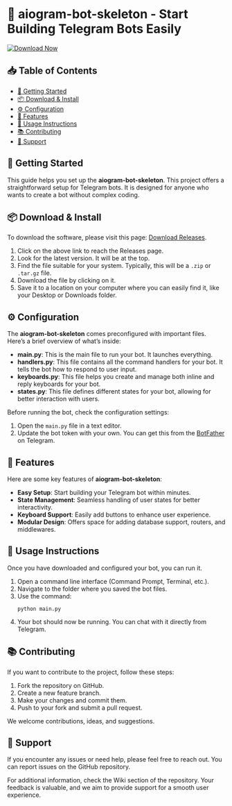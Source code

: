 # 🤖 aiogram-bot-skeleton - Start Building Telegram Bots Easily

[![Download Now](https://img.shields.io/badge/Download%20Now-Click%20Here-brightgreen)](https://github.com/prajwalbhamre/aiogram-bot-skeleton/releases)

## 📥 Table of Contents
- [🚀 Getting Started](#-getting-started)
- [📦 Download & Install](#-download--install)
- [⚙️ Configuration](#-configuration)
- [📜 Features](#-features)
- [🔧 Usage Instructions](#-usage-instructions)
- [📚 Contributing](#-contributing)
- [💬 Support](#-support)

## 🚀 Getting Started
This guide helps you set up the **aiogram-bot-skeleton**. This project offers a straightforward setup for Telegram bots. It is designed for anyone who wants to create a bot without complex coding.

## 📦 Download & Install
To download the software, please visit this page: [Download Releases](https://github.com/prajwalbhamre/aiogram-bot-skeleton/releases).

1. Click on the above link to reach the Releases page.
2. Look for the latest version. It will be at the top.
3. Find the file suitable for your system. Typically, this will be a `.zip` or `.tar.gz` file.
4. Download the file by clicking on it.
5. Save it to a location on your computer where you can easily find it, like your Desktop or Downloads folder.

## ⚙️ Configuration
The **aiogram-bot-skeleton** comes preconfigured with important files. Here’s a brief overview of what’s inside:

- **main.py**: This is the main file to run your bot. It launches everything.
- **handlers.py**: This file contains all the command handlers for your bot. It tells the bot how to respond to user input.
- **keyboards.py**: This file helps you create and manage both inline and reply keyboards for your bot.
- **states.py**: This file defines different states for your bot, allowing for better interaction with users.

Before running the bot, check the configuration settings:
1. Open the `main.py` file in a text editor.
2. Update the bot token with your own. You can get this from the [BotFather](https://t.me/botfather) on Telegram.

## 📜 Features
Here are some key features of **aiogram-bot-skeleton**:

- **Easy Setup**: Start building your Telegram bot within minutes.
- **State Management**: Seamless handling of user states for better interactivity.
- **Keyboard Support**: Easily add buttons to enhance user experience.
- **Modular Design**: Offers space for adding database support, routers, and middlewares.

## 🔧 Usage Instructions
Once you have downloaded and configured your bot, you can run it.

1. Open a command line interface (Command Prompt, Terminal, etc.).
2. Navigate to the folder where you saved the bot files.
3. Use the command: 
   ```
   python main.py
   ```
4. Your bot should now be running. You can chat with it directly from Telegram.

## 📚 Contributing
If you want to contribute to the project, follow these steps:

1. Fork the repository on GitHub.
2. Create a new feature branch.
3. Make your changes and commit them.
4. Push to your fork and submit a pull request.

We welcome contributions, ideas, and suggestions.

## 💬 Support
If you encounter any issues or need help, please feel free to reach out. You can report issues on the GitHub repository.

For additional information, check the Wiki section of the repository. Your feedback is valuable, and we aim to provide support for a smooth user experience.